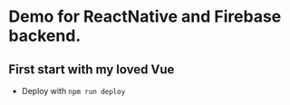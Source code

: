 # Demo for ReactNative and Firebase backend.

## First start with my loved Vue

- Deploy with ```npm run deploy```


